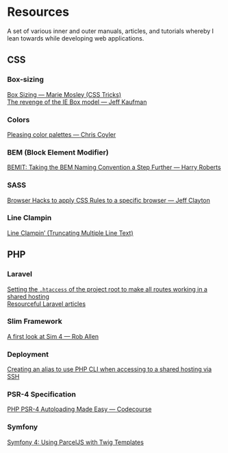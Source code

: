 # Resources
A set of various inner and outer manuals, articles, and tutorials whereby I lean towards while developing web applications.

<h2>CSS</h2>
<h3>Box-sizing</h3>
    <div> 
        <a href="https://css-tricks.com/box-sizing/">Box Sizing — Marie Mosley (CSS Tricks)</a>
    </div>
    <div>
        <a href="https://www.jefftk.com/p/the-revenge-of-the-ie-box-model">The revenge of the IE Box model — Jeff Kaufman</a>
    </div>

<h3>Colors</h3>
    <div>
        <a href="https://css-tricks.com/re-pleasing-color-palettes/">Pleasing color palettes — Chris Coyler</a>
    </div>
<h3>BEM (Block Element Modifier)</h3>
    <a href="https://csswizardry.com/2015/08/bemit-taking-the-bem-naming-convention-a-step-further/">BEMIT: Taking the BEM Naming Convention a Step Further — Harry Roberts</a>
    <h3>SASS</h3>
    <a href="https://browserstrangeness.github.io/css_hacks.html">Browser Hacks to apply CSS Rules to a specific browser — Jeff Clayton</a>
    <h3>Line Clampin</h3>
    <a href="https://css-tricks.com/line-clampin/">Line Clampin’ (Truncating Multiple Line Text)<a/>
<h2>PHP</h2>
<h3>Laravel</h3>
    <div> 
        <a href="https://stackoverflow.com/questions/30750182/laravel-5-on-shared-hosting-getting-internal-server-error">Setting the <code>.htaccess</code> of the project root to make all routes working in a shared hosting</a>
    </div>
    <div>
    <a href="https://blog.hashvel.com">Resourceful Laravel articles</a>
    </div>
<h3>Slim Framework</h3>
    <div> 
        <a href="https://akrabat.com/a-first-look-at-slim-4/">A first look at Sim 4 — Rob Allen</a>
    </div>
<h3>Deployment</h3>
    <a href="https://help.dreamhost.com/hc/en-us/articles/214202148-How-do-I-change-the-PHP-version-my-shell-uses-">Creating an alias to use PHP CLI when accessing to a shared hosting via SSH</a>
    </div>
<h3>PSR-4 Specification</h3>
    <a href="https://www.youtube.com/watch?v=VGSerlMoIrY">PHP PSR-4 Autoloading Made Easy — Codecourse</a>
    </div>
<h3>Symfony</h3>
    <a href="https://hackerbox.io/articles/symfony-4-parcel/">Symfony 4: Using ParcelJS with Twig Templates</a>
